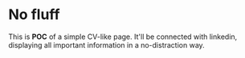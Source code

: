 # No fluff 

This is **POC** of a simple CV-like page. 
It'll be connected with linkedin, displaying all important information in a no-distraction way.
